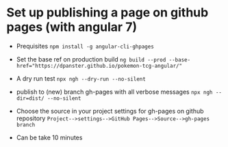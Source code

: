 # Set up publishing a page on **g**it**h**ub pages (with angular 7)

* Prequisites
`npm install -g angular-cli-ghpages`

* Set the base ref on production build
`ng build --prod --base-href="https://dpanster.github.io/pokemon-tcg-angular/"`

* A dry run test
`npx ngh --dry-run --no-silent`

* publish to (new) branch gh-pages with all verbose messages
`npx ngh --dir=dist/ --no-silent`

* Choose the source in your project settings for gh-pages on github repository
`Project-->settings-->GitHub Pages-->Source-->gh-pages branch`

* Can be take 10 minutes